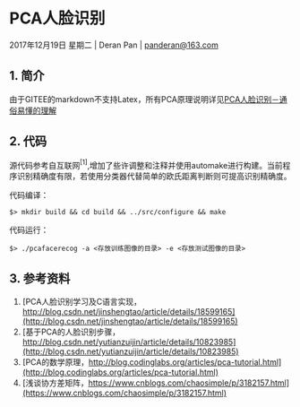 # PCA人脸识别

2017年12月19日 星期二 | Deran Pan | panderan@163.com

## 1. 简介
由于GITEE的markdown不支持Latex，所有PCA原理说明详见[PCA人脸识别－通俗易懂的理解](http://blog.csdn.net/panderang/article/details/79204424)

## 2. 代码

源代码参考自互联网$^{[1]}$,增加了些许调整和注释并使用automake进行构建。当前程序识别精确度有限，若使用分类器代替简单的欧氏距离判断则可提高识别精确度。

代码编译：

```
$> mkdir build && cd build && ../src/configure && make
```

代码运行：

```
$> ./pcafacerecog -a <存放训练图像的目录> -e <存放测试图像的目录>
```
## 3. 参考资料

1. [PCA人脸识别学习及C语言实现，http://blog.csdn.net/jinshengtao/article/details/18599165](http://blog.csdn.net/jinshengtao/article/details/18599165)
2. [基于PCA的人脸识别步骤，http://blog.csdn.net/yutianzuijin/article/details/10823985](http://blog.csdn.net/yutianzuijin/article/details/10823985)
3. [PCA的数学原理，http://blog.codinglabs.org/articles/pca-tutorial.html](http://blog.codinglabs.org/articles/pca-tutorial.html)
4. [浅谈协方差矩阵，https://www.cnblogs.com/chaosimple/p/3182157.html](https://www.cnblogs.com/chaosimple/p/3182157.html)